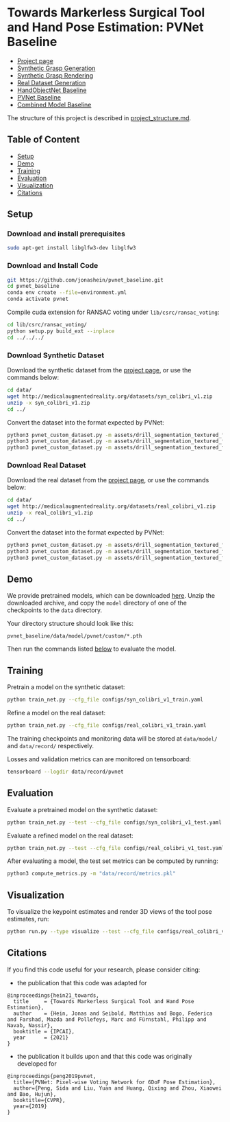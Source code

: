 # Towards Markerless Surgical Tool and Hand Pose Estimation: PVNet Baseline

- [Project page](http://medicalaugmentedreality.org/handobject.html) <!-- - [Paper](http://arxiv.org/abs/2004.13449) -->
- [Synthetic Grasp Generation](https://github.com/jonashein/grasp_generator)
- [Synthetic Grasp Rendering](https://github.com/jonashein/grasp_renderer)
- [Real Dataset Generation](https://github.com/jonashein/handobject_dataset_creator)
- [HandObjectNet Baseline](https://github.com/jonashein/handobjectnet_baseline)
- [PVNet Baseline](https://github.com/jonashein/pvnet_baseline)
- [Combined Model Baseline](https://github.com/jonashein/baseline_combination)

The structure of this project is described in [project_structure.md](project_structure.md).

## Table of Content

- [Setup](#setup)
- [Demo](#demo)
- [Training](#training)
- [Evaluation](#evaluation)
- [Visualization](#visualization)
- [Citations](#citations)

## Setup

### Download and install prerequisites
```sh
sudo apt-get install libglfw3-dev libglfw3
```

### Download and Install Code
```sh
git https://github.com/jonashein/pvnet_baseline.git
cd pvnet_baseline
conda env create --file=environment.yml
conda activate pvnet
```

Compile cuda extension for RANSAC voting under `lib/csrc/ransac_voting`:
```sh
cd lib/csrc/ransac_voting/
python setup.py build_ext --inplace
cd ../../../
```

### Download Synthetic Dataset
Download the synthetic dataset from the [project page](http://medicalaugmentedreality.org/handobject.html), 
or use the commands below:
```sh
cd data/
wget http://medicalaugmentedreality.org/datasets/syn_colibri_v1.zip
unzip -x syn_colibri_v1.zip
cd ../
```

Convert the dataset into the format expected by PVNet:
```sh
python3 pvnet_custom_dataset.py -m assets/drill_segmentation_textured_final.ply -d data/syn_colibri_v1/train.txt -o data/ -n syn_colibri_v1_train
python3 pvnet_custom_dataset.py -m assets/drill_segmentation_textured_final.ply -d data/syn_colibri_v1/val.txt -o data/ -n syn_colibri_v1_val
python3 pvnet_custom_dataset.py -m assets/drill_segmentation_textured_final.ply -d data/syn_colibri_v1/test.txt -o data/ -n syn_colibri_v1_test
```

### Download Real Dataset
Download the real dataset from the [project page](http://medicalaugmentedreality.org/handobject.html), 
or use the commands below:
```sh
cd data/
wget http://medicalaugmentedreality.org/datasets/real_colibri_v1.zip
unzip -x real_colibri_v1.zip
cd ../
```

Convert the dataset into the format expected by PVNet:
```sh
python3 pvnet_custom_dataset.py -m assets/drill_segmentation_textured_final.ply -d data/real_colibri_v1/train.txt -o data/ -n real_colibri_v1_train
python3 pvnet_custom_dataset.py -m assets/drill_segmentation_textured_final.ply -d data/real_colibri_v1/val.txt -o data/ -n real_colibri_v1_val
python3 pvnet_custom_dataset.py -m assets/drill_segmentation_textured_final.ply -d data/real_colibri_v1/test.txt -o data/ -n real_colibri_v1_test
```

## Demo

We provide pretrained models, which can be downloaded [here](https://drive.google.com/file/d/1shh_A7BhNTR2MirjH4PKSMU5GFinx66P/view?usp=sharing).
Unzip the downloaded archive, and copy the `model` directory of one of the checkpoints to the `data` directory.

Your directory structure should look like this:
```
pvnet_baseline/data/model/pvnet/custom/*.pth
```

Then run the commands listed [below](#evaluation) to evaluate the model.  

## Training

Pretrain a model on the synthetic dataset:
```sh
python train_net.py --cfg_file configs/syn_colibri_v1_train.yaml
```

Refine a model on the real dataset:
```sh
python train_net.py --cfg_file configs/real_colibri_v1_train.yaml
```
The training checkpoints and monitoring data will be stored at `data/model/` and `data/record/` respectively.


Losses and validation metrics can are monitored on tensorboard:
```sh
tensorboard --logdir data/record/pvnet
```

## Evaluation

Evaluate a pretrained model on the synthetic dataset:
```sh
python train_net.py --test --cfg_file configs/syn_colibri_v1_test.yaml
```

Evaluate a refined model on the real dataset:
```sh
python train_net.py --test --cfg_file configs/real_colibri_v1_test.yaml
```

After evaluating a model, the test set metrics can be computed by running:
```sh
python3 compute_metrics.py -m "data/record/metrics.pkl"
```

## Visualization

To visualize the keypoint estimates and render 3D views of the tool pose estimates, run:
```sh
python run.py --type visualize --test --cfg_file configs/real_colibri_v1_test.yaml --vis_out visualizations/
```

## Citations

If you find this code useful for your research, please consider citing:

* the publication that this code was adapted for
```
@inproceedings{hein21_towards,
  title     = {Towards Markerless Surgical Tool and Hand Pose Estimation},
  author    = {Hein, Jonas and Seibold, Matthias and Bogo, Federica and Farshad, Mazda and Pollefeys, Marc and Fürnstahl, Philipp and Navab, Nassir},
  booktitle = {IPCAI},
  year      = {2021}
}
```

* the publication it builds upon and that this code was originally developed for
```
@inproceedings{peng2019pvnet,
  title={PVNet: Pixel-wise Voting Network for 6DoF Pose Estimation},
  author={Peng, Sida and Liu, Yuan and Huang, Qixing and Zhou, Xiaowei and Bao, Hujun},
  booktitle={CVPR},
  year={2019}
}
```
